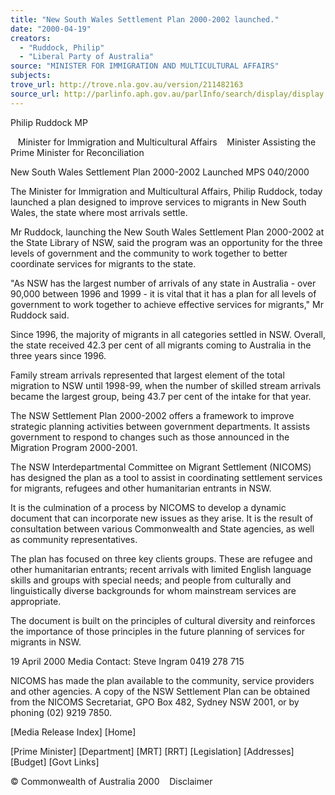 ```yaml
---
title: "New South Wales Settlement Plan 2000-2002 launched."
date: "2000-04-19"
creators:
  - "Ruddock, Philip"
  - "Liberal Party of Australia"
source: "MINISTER FOR IMMIGRATION AND MULTICULTURAL AFFAIRS"
subjects:
trove_url: http://trove.nla.gov.au/version/211482163
source_url: http://parlinfo.aph.gov.au/parlInfo/search/display/display.w3p;query=Id%3A%22media/pressrel/OBB16%22
---
```


 Philip Ruddock MP

    Minister for Immigration and Multicultural Affairs    Minister Assisting the Prime Minister for Reconciliation

 New South Wales Settlement Plan 2000-2002 Launched MPS 040/2000

 The Minister for Immigration and Multicultural Affairs, Philip Ruddock, today launched a plan designed to improve services to migrants in New South Wales, the state where most arrivals settle.

 Mr Ruddock, launching the New South Wales Settlement Plan 2000-2002 at the State Library of NSW, said the program was an opportunity for the three levels of government and the community to work together to better coordinate services for migrants to the state.

 "As NSW has the largest number of arrivals of any state in Australia - over 90,000 between 1996 and 1999 - it is vital that it has a plan for all levels of government to work together to achieve effective services for migrants," Mr Ruddock said.

 Since 1996, the majority of migrants in all categories settled in NSW. Overall, the state received 42.3 per cent of all migrants coming to Australia in the three years since 1996.

 Family stream arrivals represented that largest element of the total migration to NSW until 1998-99, when the number of skilled stream arrivals became the largest group, being 43.7 per cent of the intake for that year.

 The NSW Settlement Plan 2000-2002 offers a framework to improve strategic planning activities between government departments. It assists government to respond to changes such as those announced in the Migration Program 2000-2001.

 The NSW Interdepartmental Committee on Migrant Settlement (NICOMS) has designed the plan as a tool to assist in coordinating settlement services for migrants, refugees and other humanitarian entrants in NSW.

 It is the culmination of a process by NICOMS to develop a dynamic document that can incorporate new issues as they arise. It is the result of consultation between various Commonwealth and State agencies, as well as community representatives.

 The plan has focused on three key clients groups. These are refugee and other humanitarian entrants; recent arrivals with limited English language skills and groups with special needs; and people from culturally and linguistically diverse backgrounds for whom mainstream services are appropriate.

 The document is built on the principles of cultural diversity and reinforces the importance of those principles in the future planning of services for migrants in NSW.

 19 April 2000 Media Contact: Steve Ingram 0419 278 715

 NICOMS has made the plan available to the community, service providers and other agencies. A copy of the NSW Settlement Plan can be obtained from the NICOMS Secretariat, GPO Box 482, Sydney NSW 2001, or by phoning (02) 9219 7850.

 [Media Release Index] [Home]

 [Prime Minister] [Department] [MRT] [RRT] [Legislation] [Addresses] [Budget] [Govt Links]

 © Commonwealth of Australia 2000    Disclaimer

